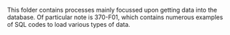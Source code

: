 This folder contains processes mainly focussed upon getting data into the database.  Of particular note is 370-F01, which contains numerous examples of SQL codes to load various types of data.

